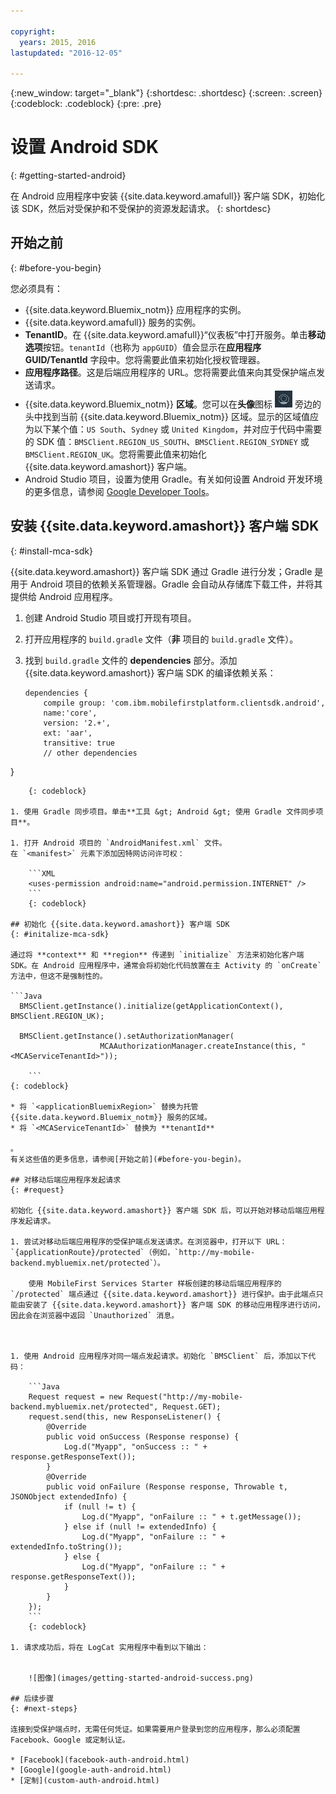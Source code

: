 ```yaml
---

copyright:
  years: 2015, 2016
lastupdated: "2016-12-05"

---
```

{:new_window: target="_blank"}
{:shortdesc: .shortdesc}
{:screen: .screen}
{:codeblock: .codeblock}
{:pre: .pre}

# 设置 Android SDK
{: #getting-started-android}

在 Android 应用程序中安装 {{site.data.keyword.amafull}} 客户端 SDK，初始化该 SDK，然后对受保护和不受保护的资源发起请求。
{: shortdesc}

## 开始之前
{: #before-you-begin}

您必须具有：

* {{site.data.keyword.Bluemix_notm}} 应用程序的实例。
* {{site.data.keyword.amafull}} 服务的实例。
* **TenantID**。在 {{site.data.keyword.amafull}}“仪表板”中打开服务。单击**移动选项**按钮。`tenantId`（也称为 `appGUID`）值会显示在**应用程序 GUID/TenantId** 字段中。您将需要此值来初始化授权管理器。
* **应用程序路径**。这是后端应用程序的 URL。您将需要此值来向其受保护端点发送请求。
* {{site.data.keyword.Bluemix_notm}} **区域**。您可以在**头像**图标 ![“头像”图标](images/face.jpg "“头像”图标") 旁边的头中找到当前 {{site.data.keyword.Bluemix_notm}} 区域。显示的区域值应为以下某个值：`US South`、`Sydney` 或 `United Kingdom`，并对应于代码中需要的 SDK 值：`BMSClient.REGION_US_SOUTH`、`BMSClient.REGION_SYDNEY` 或 `BMSClient.REGION_UK`。您将需要此值来初始化 {{site.data.keyword.amashort}} 客户端。
* Android Studio 项目，设置为使用 Gradle。有关如何设置 Android 开发环境的更多信息，请参阅 [Google Developer Tools](http://developer.android.com/sdk/index.html)。

## 安装 {{site.data.keyword.amashort}} 客户端 SDK
{: #install-mca-sdk}

{{site.data.keyword.amashort}} 客户端 SDK 通过 Gradle 进行分发；Gradle 是用于 Android 项目的依赖关系管理器。Gradle 会自动从存储库下载工件，并将其提供给 Android 应用程序。

1. 创建 Android Studio 项目或打开现有项目。

1. 打开应用程序的 `build.gradle` 文件（**非** 项目的 `build.gradle` 文件）。

1. 找到 `build.gradle` 文件的 **dependencies** 部分。添加 {{site.data.keyword.amashort}} 客户端 SDK 的编译依赖关系：

	```Gradle
	dependencies {
		compile group: 'com.ibm.mobilefirstplatform.clientsdk.android',    
        name:'core',
        version: '2.+',
        ext: 'aar',
        transitive: true
    	// other dependencies  
}
```
	{: codeblock}

1. 使用 Gradle 同步项目。单击**工具 &gt; Android &gt; 使用 Gradle 文件同步项目**。

1. 打开 Android 项目的 `AndroidManifest.xml` 文件。
在 `<manifest>` 元素下添加因特网访问许可权：

	```XML
	<uses-permission android:name="android.permission.INTERNET" />
	```
	{: codeblock}

## 初始化 {{site.data.keyword.amashort}} 客户端 SDK
{: #initalize-mca-sdk}

通过将 **context** 和 **region** 传递到 `initialize` 方法来初始化客户端 SDK。在 Android 应用程序中，通常会将初始化代码放置在主 Activity 的 `onCreate` 方法中，但这不是强制性的。

```Java
  BMSClient.getInstance().initialize(getApplicationContext(), BMSClient.REGION_UK);
					
  BMSClient.getInstance().setAuthorizationManager(
					MCAAuthorizationManager.createInstance(this, "<MCAServiceTenantId>"));
						
	```
{: codeblock}

* 将 `<applicationBluemixRegion>` 替换为托管 {{site.data.keyword.Bluemix_notm}} 服务的区域。
* 将 `<MCAServiceTenantId>` 替换为 **tenantId** 

。
有关这些值的更多信息，请参阅[开始之前](#before-you-begin)。

## 对移动后端应用程序发起请求
{: #request}

初始化 {{site.data.keyword.amashort}} 客户端 SDK 后，可以开始对移动后端应用程序发起请求。

1. 尝试对移动后端应用程序的受保护端点发送请求。在浏览器中，打开以下 URL：`{applicationRoute}/protected`（例如，`http://my-mobile-backend.mybluemix.net/protected`）。   

	使用 MobileFirst Services Starter 样板创建的移动后端应用程序的 `/protected` 端点通过 {{site.data.keyword.amashort}} 进行保护。由于此端点只能由安装了 {{site.data.keyword.amashort}} 客户端 SDK 的移动应用程序进行访问，因此会在浏览器中返回 `Unauthorized` 消息。



1. 使用 Android 应用程序对同一端点发起请求。初始化 `BMSClient` 后，添加以下代码：

	```Java
	Request request = new Request("http://my-mobile-backend.mybluemix.net/protected", Request.GET);
	request.send(this, new ResponseListener() {
		@Override
		public void onSuccess (Response response) {
			Log.d("Myapp", "onSuccess :: " + response.getResponseText());
		}
		@Override
		public void onFailure (Response response, Throwable t, JSONObject extendedInfo) {
			if (null != t) {
				Log.d("Myapp", "onFailure :: " + t.getMessage());
			} else if (null != extendedInfo) {
				Log.d("Myapp", "onFailure :: " + extendedInfo.toString());
			} else {
				Log.d("Myapp", "onFailure :: " + response.getResponseText());
			}
		}
	});
	```
	{: codeblock}

1. 请求成功后，将在 LogCat 实用程序中看到以下输出：


	![图像](images/getting-started-android-success.png)

## 后续步骤
{: #next-steps}

连接到受保护端点时，无需任何凭证。如果需要用户登录到您的应用程序，那么必须配置 Facebook、Google 或定制认证。

* [Facebook](facebook-auth-android.html)
* [Google](google-auth-android.html)
* [定制](custom-auth-android.html)
